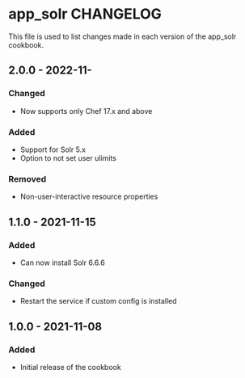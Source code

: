 # app_solr CHANGELOG

This file is used to list changes made in each version of the app_solr cookbook.

## 2.0.0 - 2022-11-
### Changed
- Now supports only Chef 17.x and above

### Added
- Support for Solr 5.x
- Option to not set user ulimits

### Removed
- Non-user-interactive resource properties

## 1.1.0 - 2021-11-15
### Added
- Can now install Solr 6.6.6

### Changed
- Restart the service if custom config is installed

## 1.0.0 - 2021-11-08
### Added
- Initial release of the cookbook
